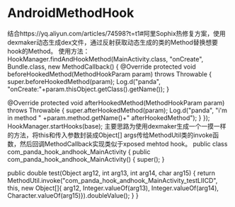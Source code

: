 # AndroidMethodHook
结合https://yq.aliyun.com/articles/74598?t=t1#阿里Sophix热修复方案，使用dexmaker动态生成dex文件，通过反射获取动态生成的类的Method替换想要hook的Method。
使用方法：
HookManager.findAndHookMethod(MainActivity.class, "onCreate", Bundle.class, new MethodCallback() {
@Override
protected void beforeHookedMethod(MethodHookParam param) throws Throwable {
super.beforeHookedMethod(param);
Log.d("panda", "onCreate:"+param.thisObject.getClass().getName());
}

@Override
protected void afterHookedMethod(MethodHookParam param) throws Throwable {
super.afterHookedMethod(param);
Log.d("panda", "i'm in method " +param.method.getName()+" afterHookedMethod");
}
});
HookManager.startHooks(base);
主要思路为使用dexmaker生成一个一摸一样的方法，将this和传入参数封装成Object[] args传给MethodUtil类的invoke函数，然后回调MethodCallback实现类似于xposed mehtod hook。
public class com_panda_hook_andhook_MainActivity {
  public com_panda_hook_andhook_MainActivity() {
      super();
  }

  public double test(Object arg12, int arg13, int arg14, char arg15) {
      return MethodUtil.invoke("com_panda_hook_andhook_MainActivity_testLIICD", this, new Object[]{
              arg12, Integer.valueOf(arg13), Integer.valueOf(arg14), Character.valueOf(arg15)}).doubleValue();
  }
}
